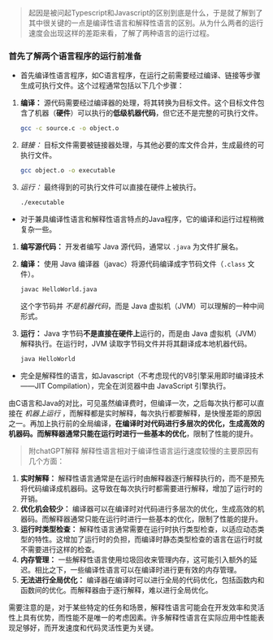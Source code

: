 > 起因是被问起Typescript和Javascript的区别到底是什么，于是就了解到了其中很关键的一点是编译性语言和解释性语言的区别。从为什么两者的运行速度会出现这样的差距来看，了解了两种语言的运行过程。

### 首先了解两个语言程序的运行前准备
* 首先编译性语言程序，如C语言程序，在运行之前需要经过编译、链接等步骤生成可执行文件。这个过程通常包括以下几个步骤：

1. **编译：** 源代码需要经过编译器的处理，将其转换为目标文件。这个目标文件包含了机器（**硬件**）可以执行的**低级机器代码**，但它还不是完整的可执行文件。

    ```bash
    gcc -c source.c -o object.o
    ```

2. *链接：* 目标文件需要被链接器处理，与其他必要的库文件合并，生成最终的可执行文件。

    ```bash
    gcc object.o -o executable
    ```

3. *运行：* 最终得到的可执行文件可以直接在硬件上被执行。

    ```bash
    ./executable
    ```

* 对于兼具编译性语言和解释性语言特点的Java程序，它的编译和运行过程稍微复杂一些。

1. **编写源代码：** 开发者编写 Java 源代码，通常以 `.java` 为文件扩展名。

2. **编译：** 使用 Java 编译器（javac）将源代码编译成字节码文件（`.class` 文件）。

    ```bash
    javac HelloWorld.java
    ```
    这个字节码并 *不是机器代码*，而是 Java 虚拟机（JVM）可以理解的一种中间形式。

3. **运行：** Java 字节码**不是直接在硬件上**运行的，而是由 Java 虚拟机（JVM）解释执行。在运行时，JVM 读取字节码文件并将其翻译成本地机器代码。

    ```bash
    java HelloWorld
    ```

* 完全是解释性的语言，如Javascript（不考虑现代的V8引擎采用即时编译技术——JIT Compilation），完全在浏览器中由 JavaScript 引擎执行。

由C语言和Java的对比，可见虽然编译费时，但编译一次，之后每次执行都可以直接在 *机器上运行* ，而解释都是实时解释，每次执行都要解释，是快慢差距的原因之一。再加上执行前的全局编译，**在编译时对代码进行多层次的优化，生成高效的机器码。而解释器通常只能在运行时进行一些基本的优化**，限制了性能的提升。

>附chatGPT解释
解释性语言相对于编译性语言运行速度较慢的主要原因有几个方面：
1. **实时解释：** 解释性语言通常是在运行时由解释器逐行解释执行的，而不是预先将代码编译成机器码。这导致在每次执行时都需要进行解释，增加了运行时的开销。
2. **优化机会较少：** 编译器可以在编译时对代码进行多层次的优化，生成高效的机器码。而解释器通常只能在运行时进行一些基本的优化，限制了性能的提升。
3. **运行时类型检查：** 解释性语言通常需要在运行时执行类型检查，以适应动态类型的特性。这增加了运行时的负担，而编译时静态类型检查的语言在运行时就不需要进行这样的检查。
4. **内存管理：** 一些解释性语言使用垃圾回收来管理内存，这可能引入额外的延迟。相比之下，一些编译性语言可以在编译时进行更有效的内存管理。
5. **无法进行全局优化：** 编译器在编译时可以进行全局的代码优化，包括函数内和函数间的优化。而解释器由于逐行解释，难以进行全局优化。

需要注意的是，对于某些特定的任务和场景，解释性语言可能会在开发效率和灵活性上具有优势，而性能不是唯一的考虑因素。许多解释性语言在实际应用中性能表现足够好，而开发速度和代码灵活性更为关键。